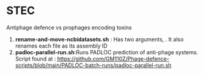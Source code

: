 # STEC
Antiphage defence vs prophages encoding toxins 

1. **rename-and-move-ncbidatasets.sh** : Has two arguments, <folder with single  NCBI datasets> <destination folder>. It also renames each file as its assembly ID
2. **padloc-parallel-run.sh**:Runs PADLOC prediction of anti-phage systems. Script found at : https://github.com/GM110Z/Phage-defence-scripts/blob/main/PADLOC-batch-runs/padloc-parallel-run.sh
